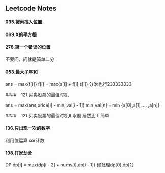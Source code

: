 ## Leetcode Notes


#### 035.搜索插入位置　
#### 069.X的平方根
#### 278.第一个错误的位置

不要问，问就是简单二分

#### 053.最大子序和
ans = max{f[i]}
f[i] = max{s[i] + f[i],s[i]}
分治也行233333333

####　121.买卖股票的最佳时机

ans = max(ans,price[i] - min_val[i - 1])
min_val[n] = min {a[0],a[1], ... ,a[n]}

####　121.买卖股票的最佳时机II
水题
居然比Ｉ简单

#### 136.只出现一次的数字

利用位运算 xor计数


#### 198.打家劫舍

DP 
dp[i] = max(dp[i - 2] + nums[i],dp[i - 1])
预处理dp[0],dp[1]

